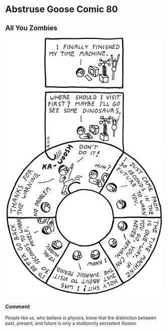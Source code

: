 # Abstruse Goose Comic 80
## All You Zombies

![image](all_you_zombies.png)
### Comment
People like us, who believe in physics, know that the distinction between past, present, and future is only a stubbornly persistent illusion.
